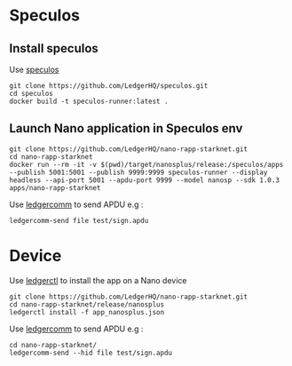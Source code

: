 # Speculos
## Install speculos
Use [speculos](https://github.com/LedgerHQ/speculos)
```
git clone https://github.com/LedgerHQ/speculos.git
cd speculos
docker build -t speculos-runner:latest .
```
## Launch Nano application in Speculos env
```
git clone https://github.com/LedgerHQ/nano-rapp-starknet.git
cd nano-rapp-starknet
docker run --rm -it -v $(pwd)/target/nanosplus/release:/speculos/apps --publish 5001:5001 --publish 9999:9999 speculos-runner --display headless --api-port 5001 --apdu-port 9999 --model nanosp --sdk 1.0.3 apps/nano-rapp-starknet
```
Use [ledgercomm](https://github.com/LedgerHQ/ledgercomm) to send APDU e.g :
```
ledgercomm-send file test/sign.apdu
```

# Device
Use [ledgerctl](https://github.com/LedgerHQ/ledgerctl) to install the app on a Nano device
```
git clone https://github.com/LedgerHQ/nano-rapp-starknet.git
cd nano-rapp-starknet/release/nanosplus
ledgerctl install -f app_nanosplus.json
```
Use [ledgercomm](https://github.com/LedgerHQ/ledgercomm) to send APDU e.g :
```
cd nano-rapp-starknet/
ledgercomm-send --hid file test/sign.apdu
```